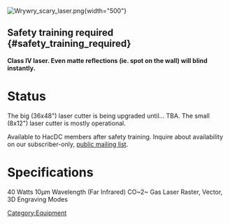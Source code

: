 ![](Wrywry_scary_laser.png "Wrywry_scary_laser.png"){width="500"}

## Safety training required {#safety_training_required}

**Class IV laser. Even matte reflections (ie. spot on the wall) will
blind instantly.**

# Status

The big (36x48") laser cutter is being upgraded until... TBA. The small
(8x12") laser cutter is mostly operational.

Available to HacDC members after safety training. Inquire about
availability on our subscriber-only, [public mailing
list](https://groups.google.com/a/hacdc.org/group/Blabber/topics).

# Specifications

40 Watts 10µm Wavelength (Far Infrared) CO~2~ Gas Laser Raster, Vector,
3D Engraving Modes

[Category:Equipment](Category:Equipment)
